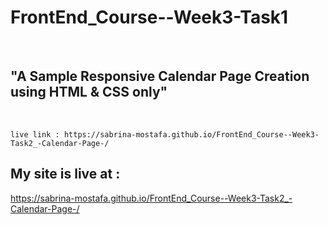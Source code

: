 # FrontEnd_Course--Week3-Task1
<br>

## "A Sample Responsive Calendar Page Creation using HTML & CSS only"
<br/>

    live link : https://sabrina-mostafa.github.io/FrontEnd_Course--Week3-Task2_-Calendar-Page-/

## My site is live at :
https://sabrina-mostafa.github.io/FrontEnd_Course--Week3-Task2_-Calendar-Page-/
